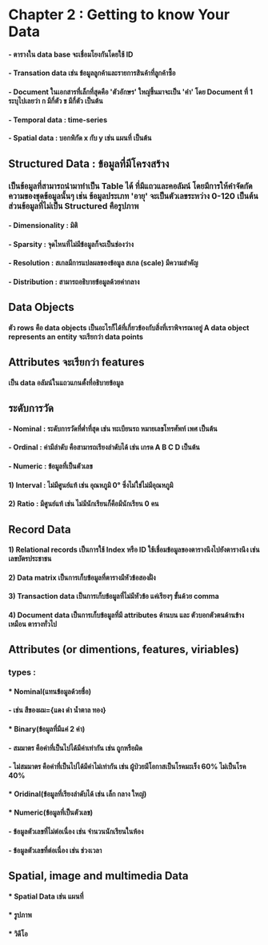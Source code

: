 # Chapter 2 : Getting to know Your Data
#### - ตารางใน data base จะเชื่อมโยงกันโดยใช้ ID
#### - Transation data เช่น ข้อมูลลูกค้าและรายการสินค้าที่ลูกค้าซื้อ
#### - Document ในเอกสารที่เล็กที่สุดคือ 'ตัวอักษร' ใหญ่ขึ้นมาจะเป็น 'คำ' โดย Document ที่ 1 ระบุไปเลยว่า ก มีกี่ตัว ข มีกี่ตัว เป็นต้น
#### - Temporal data : time-series
#### - Spatial data : บอกพิกัด x กับ y เช่น แผนที่ เป็นต้น
## Structured Data : ข้อมูลที่มีโครงสร้าง
### เป็นข้อมูลที่สามารถนำมาทำเป็น Table ได้ ที่มีแถวและคอลัมน์ โดยมีการให้คำจัดกัดความของชุดข้อมูลนั้นๆ เช่น ข้อมูลประเภท 'อายุ' จะเป็นตัวเลขระหว่าง 0-120 เป็นต้น ส่วนข้อมูลที่ไม่เป็น Structured คือรูปภาพ
#### - Dimensionality : มิติ
#### - Sparsity : จุดไหนที่ไม่มีข้อมูลก็จะเป็นช่องว่าง
#### - Resolution : สเกลมีการแปลผลของข้อมูล สเกล (scale) มีความสำคัญ
#### - Distribution : สามารถอธิบายข้อมูลด้วยค่ากลาง
## Data Objects
#### ตัว rows คือ data objects เป็นอะไรก็ได้ที่เกี่ยวข้องกับสิ่งที่เราพิจารณาอยู่ A data object represents an entity จะเรียกว่า data points
## Attributes จะเรียกว่า features
#### เป็น data อลัมน์ในแถวแกนตั้งที่อธิบายข้อมูล
## ระดับการวัด
#### - Nominal : ระดับการวัดที่ต่ำที่สุด เช่น ทะเบียนรถ หมายเลขโทรศัพท์ เพศ เป็นต้น
#### - Ordinal : ค่ามีลำดับ คือสามารถเรียงลำดับได้ เช่น เกรด A B C D เป็นต้น
#### - Numeric : ข้อมูลที่เป็นตัวเลข
#### 1) Interval : ไม่มีศูนย์แท้ เช่น อุณหภูมิ 0° ซึ่งไม่ใช่ไม่มีอุณหภูมิ
#### 2) Ratio : มีศูนย์แท้ เช่น ไม่มีนักเรียนก็คือมีนักเรียน 0 คน
## Record Data
#### 1) Relational records เป็นการใช้ Index หรือ ID ใช้เชื่อมข้อมูลของตารางนึงไปยังตารางนึง เช่น เลขบัตรประชาชน
#### 2) Data matrix เป็นการเก็บข้อมูลที่ตารางมีหัวข้อสองฝั่ง
#### 3) Transaction data เป็นการเก็บข้อมูลที่ไม่มีหัวข้อ แค่เรียงๆ ขั้นด้วย comma
#### 4) Document data เป็นการเก็บข้อมูลที่มี attributes ด้านบน และ ตัวบอกตัวตนด้านข้าง เหมือน ตารางทั่วไป
## Attributes (or dimentions, features, viriables)
### types :
#### * Nominal(แทนข้อมูลด้วยชื่อ)
####    - เช่น สีของผม={แดง ดำ น้ำตาล ทอง}
#### * Binary(ข้อมูลที่มีแค่ 2 ค่า)
####    - สมมาตร คือค่าที่เป็นไปได้มีค่าเท่ากัน เช่น ถูกหรือผิด
####    - ไม่สมมาตร คือค่าที่เป็นไปได้มีค่าไม่เท่ากัน เช่น ผู้ป่วยมีโอกาสเป็นโรคมะเร็ง 60% ไม่เป็นโรค 40%
#### * Oridinal(ข้อมูลที่เรียงลำดับได้ เช่น เล็ก กลาง ใหญ่)
#### * Numeric(ข้อมูลที่เป็นตัวเลข)
####    - ข้อมูลตัวเลขที่ไม่ต่อเนื่อง เช่น จำนวนนักเรียนในห้อง
####    - ข้อมูลตัวเลขที่ต่อเนื่อง เช่น ช่วงเวลา
## Spatial, image and multimedia Data
#### * Spatial Data เช่น แผนที่
#### * รูปภาพ
#### * วิดีโอ
